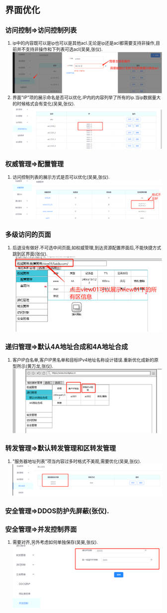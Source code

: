 # 界面优化
## 访问控制=>访问控制列表
1. ip中的内容既可以是ip也可以是其他acl.无论是ip还是acl都需要支持非操作,目前并不支持非操作和下列表可选acl(吴昊,张仪).
![01](0203pictures/020301.png)
2. 界面"IP"项的展示命名是否可以优化.IP内的内容列举了所有的ip.当ip数据量大的时候格式会有变化(吴昊,张仪).
![02](0203pictures/020302.png)
## 权威管理=>配置管理
1. 访问控制列表的展示方式是否可以优化(吴昊,张仪).
![03](0203pictures/020303.png)
## 多级访问的页面
1. 后退没有做好.不可选中间页面,如权威管理,到达资源配置界面后,不能快捷方式跳到区界面(张仪).
![04](0203pictures/020304.png)
## 递归管理=>默认4A地址合成和4A地址合成
1. 客户IP白名单,客户IP黑名单和目标IPv4地址名称设计错误.重新优化成新的原型所示(黄万龙,张仪).
![05](0203pictures/020305.png)
## 转发管理=>默认转发管理和区转发管理
1. "服务器地址列表"项当内容过多时格式不美观,需要优化(吴昊,张仪).
![06](0203pictures/020306.png)
## 安全管理=>DDOS防护先屏蔽(张仪).

## 安全管理=>并发控制界面
1. 需要对齐,另外考虑如何单独保存(吴昊,张仪).
![07](0203pictures/020307.png)